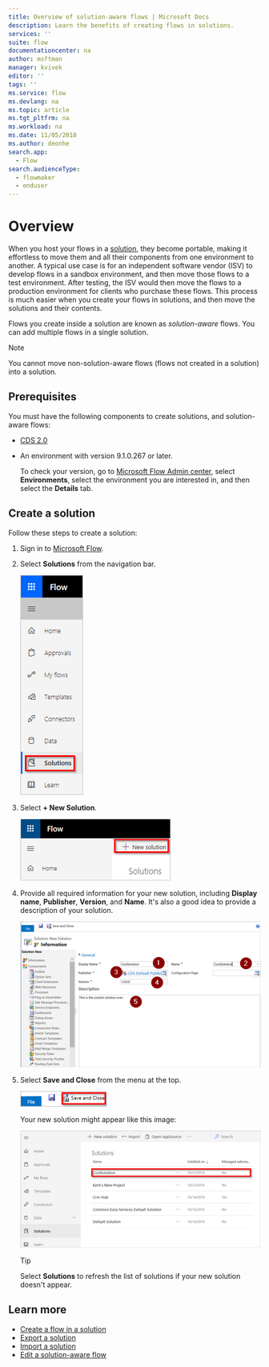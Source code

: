 ```yaml
---
title: Overview of solution-aware flows | Microsoft Docs
description: Learn the benefits of creating flows in solutions.
services: ''
suite: flow
documentationcenter: na
author: msftman
manager: kvivek
editor: ''
tags: ''
ms.service: flow
ms.devlang: na
ms.topic: article
ms.tgt_pltfrm: na
ms.workload: na
ms.date: 11/05/2018
ms.author: deonhe
search.app: 
  - Flow
search.audienceType: 
  - flowmaker
  - enduser
---
```


# Overview

When you host your flows in a [solution](https://docs.microsoft.com/powerapps/maker/common-data-service/solutions-overview), they become portable, making it effortless to move them and all their components from one environment to another. A typical use case is for an independent software vendor (ISV) to develop flows in a sandbox environment, and then move those flows to a test environment. After testing, the ISV would then move the flows to a production environment for clients who purchase these flows. This process is much easier when you create your flows in solutions, and then move the solutions and their contents.

Flows you create inside a solution are known as *solution-aware* flows. You can add multiple flows in a single solution.

> [!NOTE] 
> You cannot move non-solution-aware flows (flows not created in a solution) into a solution.

## Prerequisites

You must have the following components to create solutions, and solution-aware flows:

- [CDS 2.0](https://docs.microsoft.com/powerapps/maker/common-data-service/data-platform-intro)
- An environment with version 9.1.0.267 or later.

  To check your version, go to [Microsoft Flow Admin center](https://admin.flow.microsoft.com), select **Environments**, select the environment you are interested in, and then select the **Details** tab.

## Create a solution

Follow these steps to create a solution:

1. Sign in to [Microsoft Flow](https://flow.microsoft.com).
1. Select **Solutions** from the navigation bar.

   ![](./media/overview-solution-flows/select-solutions-from-left-nav.png)

1. Select **+ New Solution**.

   ![](./media/overview-solution-flows/select-new-solution.png)

1. Provide all required information for your new solution, including **Display name**, **Publisher**, **Version**, and **Name**. It's also a good idea to provide a description of your solution.

   ![](./media/overview-solution-flows/new-solution.png)

1. Select **Save and Close** from the menu at the top.

   ![](./media/overview-solution-flows/save-and-close-solution.png)

   Your new solution might appear like this image:

   ![](./media/overview-solution-flows/new-solution-created.png)

   > [!TIP]
   > Select **Solutions** to refresh the list of solutions if your new solution doesn't appear.

## Learn more

- [Create a flow in a solution](./create-flow-solution.md)
- [Export a solution](./export-flow-solution.md)
- [Import a solution](./import-flow-solution.md)
- [Edit a solution-aware flow](./edit-solution-aware-flow.md)
